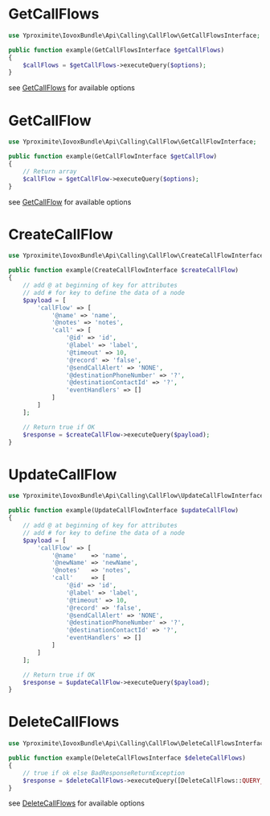 # GetCallFlows

```php
use Yproximite\IovoxBundle\Api\Calling\CallFlow\GetCallFlowsInterface;

public function example(GetCallFlowsInterface $getCallFlows)
{
    $callFlows = $getCallFlows->executeQuery($options);
}
```

see [GetCallFlows](../../src/Api/Calling/CallFlow/GetCallFlows.php) for available options

# GetCallFlow

```php
use Yproximite\IovoxBundle\Api\Calling\CallFlow\GetCallFlowInterface;

public function example(GetCallFlowInterface $getCallFlow)
{
    // Return array
    $callFlow = $getCallFlow->executeQuery($options);
}
```

see [GetCallFlow](../../src/Api/Calling/CallFlow/GetCallFlow.php) for available options

# CreateCallFlow

```php
use Yproximite\IovoxBundle\Api\Calling\CallFlow\CreateCallFlowInterface;

public function example(CreateCallFlowInterface $createCallFlow)
{
    // add @ at beginning of key for attributes
    // add # for key to define the data of a node
    $payload = [
        'callFlow' => [
            '@name' => 'name',
            '@notes' => 'notes',
            'call' => [
                '@id' => 'id',
                '@label' => 'label',
                '@timeout' => 10,
                '@record' => 'false',
                '@sendCallAlert' => 'NONE',
                '@destinationPhoneNumber' => '?',
                '@destinationContactId' => '?',
                'eventHandlers' => []
            ]
        ]
    ];

    // Return true if OK
    $response = $createCallFlow->executeQuery($payload);
}
```

# UpdateCallFlow

```php
use Yproximite\IovoxBundle\Api\Calling\CallFlow\UpdateCallFlowInterface;

public function example(UpdateCallFlowInterface $updateCallFlow)
{
    // add @ at beginning of key for attributes
    // add # for key to define the data of a node
    $payload = [
        'callFlow' => [
            '@name'    => 'name',
            '@newName' => 'newName',
            '@notes'   => 'notes',
            'call'     => [
                '@id' => 'id',
                '@label' => 'label',
                '@timeout' => 10,
                '@record' => 'false',
                '@sendCallAlert' => 'NONE',
                '@destinationPhoneNumber' => '?',
                '@destinationContactId' => '?',
                'eventHandlers' => []
            ]
        ]
    ];

    // Return true if OK
    $response = $updateCallFlow->executeQuery($payload);
}
```

# DeleteCallFlows

```php
use Yproximite\IovoxBundle\Api\Calling\CallFlow\DeleteCallFlowsInterface;

public function example(DeleteCallFlowsInterface $deleteCallFlows)
{
    // true if ok else BadResponseReturnException
    $response = $deleteCallFlows->executeQuery([DeleteCallFlows::QUERY_PARAMETER_CALL_FLOWS => 'call_flow_name|other_call_flow_name']);
}
```

see [DeleteCallFlows](../../src/Api/Calling/CallFlow/DeleteCallFlows.php) for available options
